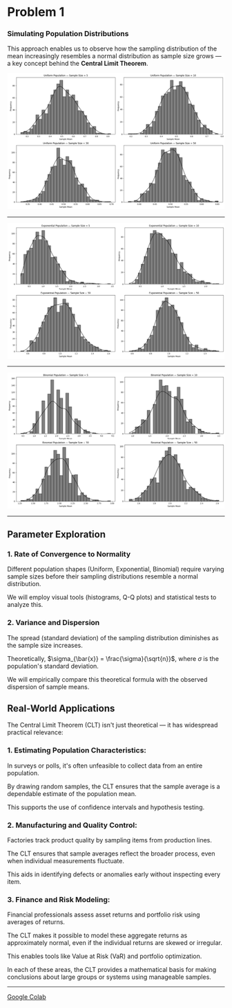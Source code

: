 # Problem 1

### Simulating Population Distributions

This approach enables us to observe how the sampling distribution of the mean increasingly resembles a normal distribution as sample size grows — a key concept behind the **Central Limit Theorem**.

![alt text](image.png)

---

![alt text](image-3.png)

---

![alt text](image-2.png)

---

## Parameter Exploration

### 1. **Rate of Convergence to Normality**
   
   Different population shapes (Uniform, Exponential, Binomial) require varying sample sizes before their sampling distributions resemble a normal distribution.

   We will employ visual tools (histograms, Q-Q plots) and statistical tests to analyze this.

### 2. **Variance and Dispersion**
   
   The spread (standard deviation) of the sampling distribution diminishes as the sample size increases.

   Theoretically, $\sigma_{\bar{x}} = \frac{\sigma}{\sqrt{n}}$, where $\sigma$ is the population's standard deviation.

   We will empirically compare this theoretical formula with the observed dispersion of sample means.

## Real-World Applications

The Central Limit Theorem (CLT) isn't just theoretical — it has widespread practical relevance:

### 1. **Estimating Population Characteristics:**

   In surveys or polls, it's often unfeasible to collect data from an entire population.

   By drawing random samples, the CLT ensures that the sample average is a dependable estimate of the population mean.

   This supports the use of confidence intervals and hypothesis testing.

### 2. **Manufacturing and Quality Control:**
   
   Factories track product quality by sampling items from production lines.

   The CLT ensures that sample averages reflect the broader process, even when individual measurements fluctuate.

   This aids in identifying defects or anomalies early without inspecting every item.

### 3. **Finance and Risk Modeling:**
   
   Financial professionals assess asset returns and portfolio risk using averages of returns.

   The CLT makes it possible to model these aggregate returns as approximately normal, even if the individual returns are skewed or irregular.

   This enables tools like Value at Risk (VaR) and portfolio optimization.

In each of these areas, the CLT provides a mathematical basis for making conclusions about large groups or systems using manageable samples.

---

[Google Colab](https://colab.research.google.com/drive/1OYUPMbmXrXpP1u9pxJ4wsWCXWQaEdV2P?usp=sharing)
